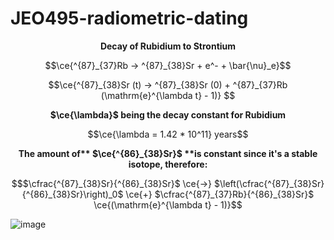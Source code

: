 # JEO495-radiometric-dating

<p align="center">
<strong> Decay of Rubidium to Strontium </strong>
  </p>
  
```math
\ce{^{87}_{37}Rb -> ^{87}_{38}Sr + e^- + \bar{\nu}_e}
```

```math
\ce{^{87}_{38}Sr (t) -> ^{87}_{38}Sr (0) + ^{87}_{37}Rb (\mathrm{e}^{\lambda t}  - 1)} 
```

<p align="center">
<strong> $\ce{\lambda}$ being the decay constant for Rubidium </strong>
  </p>

```math
\ce{\lambda = 1.42 * 10^11} years
```
<p align="center">
<strong> The amount of** $\ce{^{86}_{38}Sr}$ **is constant since it's a stable isotope, therefore: </strong>
  </p>

```math
$\cfrac{^{87}_{38}Sr}{^{86}_{38}Sr}$ \ce{->} $\left(\cfrac{^{87}_{38}Sr}{^{86}_{38}Sr}\right)_0$ \ce{+} $\cfrac{^{87}_{37}Rb}{^{86}_{38}Sr}$ \ce{(\mathrm{e}^{\lambda t}  - 1)}
```

![image](https://github.com/altarcag/JEO495-radiometric-dating/assets/26670231/3e0ea7c4-6247-42a7-9c8e-cba9bf88e44a)
